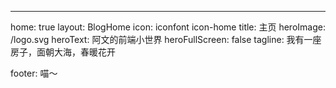 ---
home: true
layout: BlogHome
icon: iconfont icon-home
title: 主页
heroImage: /logo.svg
heroText: 阿文的前端小世界
heroFullScreen: false
tagline: 我有一座房子，面朝大海，春暖花开

footer: 喵～

